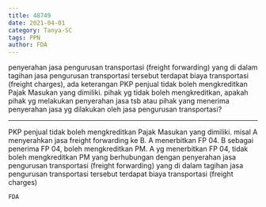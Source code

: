 ```yaml
---
title: 48749
date: 2021-04-01
category: Tanya-SC
tags: PPN
author: FDA
---
```


penyerahan jasa pengurusan transportasi (freight forwarding) yang di dalam tagihan jasa pengurusan transportasi tersebut terdapat biaya transportasi (freight charges), ada keterangan PKP penjual tidak boleh mengkreditkan Pajak Masukan yang dimiliki. pihak yg tidak boleh mengkreditkan, apakah pihak yg melakukan penyerahan jasa tsb atau pihak yang menerima penyerahan jasa yg dilakukan oleh jasa pengurusan transportasi?

---

PKP penjual tidak boleh mengkreditkan Pajak Masukan yang dimiliki. misal A menyerahkan jasa freight forwarding ke B. A menerbitkan FP 04. B sebagai penerima FP 04, boleh mengkreditkan PM. A yg menerbitkan FP 04, tidak boleh mengkreditkan PM yang berhubungan dengan penyerahan jasa pengurusan transportasi (freight forwarding) yang di dalam tagihan jasa pengurusan transportasi tersebut terdapat biaya transportasi (freight charges)

`FDA`
